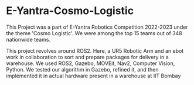 # E-Yantra-Cosmo-Logistic

This Project was a part of E-Yantra Robotics Competition 2022-2023 under the theme 'Cosmo Logistic'. We were among the top 15 teams out of 348 nationwide teams.

This project revolves around ROS2. Here, a UR5 Robotic Arm and an ebot work in collaboration to sort and prepare packages for delivery in a warehouse. We used ROS2, Gazebo, MOVEit, Nav2, Computer Vision, Python. We tested our algorithm in Gazebo, refined it, and then implemented it in actual hardware present in a warehouse at IIT Bombay  

